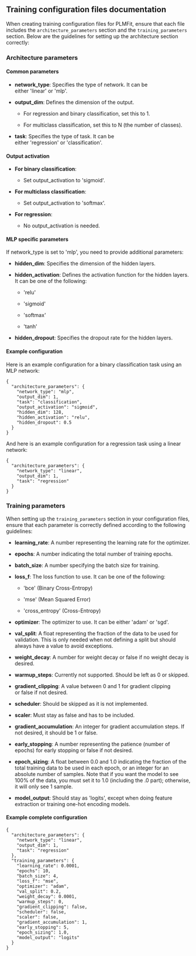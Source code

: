 ## Training configuration files documentation

When creating training configuration files for PLMFit, ensure that each file includes the `architecture_parameters` section and the `training_parameters` section. Below are the guidelines for setting up the architecture section correctly:

### Architecture parameters

#### Common parameters

*   **network\_type**: Specifies the type of network. It can be either 'linear' or 'mlp'.
    
*   **output\_dim**: Defines the dimension of the output.
    
    *   For regression and binary classification, set this to 1.
        
    *   For multiclass classification, set this to N (the number of classes).
        
*   **task**: Specifies the type of task. It can be either 'regression' or 'classification'.
    

#### Output activation

*   **For binary classification**:
    
    *   Set output\_activation to 'sigmoid'.
        
*   **For multiclass classification**:
    
    *   Set output\_activation to 'softmax'.
        
*   **For regression**:
    
    *   No output\_activation is needed.
        

#### MLP specific parameters

If network\_type is set to 'mlp', you need to provide additional parameters:

*   **hidden\_dim**: Specifies the dimension of the hidden layers.
    
*   **hidden\_activation**: Defines the activation function for the hidden layers. It can be one of the following:
    
    *   'relu'
        
    *   'sigmoid'
        
    *   'softmax'
        
    *   'tanh'
        
*   **hidden\_dropout**: Specifies the dropout rate for the hidden layers.
    

#### Example configuration

Here is an example configuration for a binary classification task using an MLP network:
```
{
  "architecture_parameters": {
    "network_type": "mlp",
    "output_dim": 1,
    "task": "classification",
    "output_activation": "sigmoid",
    "hidden_dim": 128,
    "hidden_activation": "relu",
    "hidden_dropout": 0.5
  }
}
```
And here is an example configuration for a regression task using a linear network:
```
{
  "architecture_parameters": {
    "network_type": "linear",
    "output_dim": 1,
    "task": "regression"
  }
}
```

### Training parameters
When setting up the `training_parameters` section in your configuration files, ensure that each parameter is correctly defined according to the following guidelines:
    
*   **learning_rate**: A number representing the learning rate for the optimizer.
    
*   **epochs**: A number indicating the total number of training epochs.
    
*   **batch_size**: A number specifying the batch size for training.
    
*   **loss_f**: The loss function to use. It can be one of the following:
    
    *   'bce' (Binary Cross-Entropy)
        
    *   'mse' (Mean Squared Error)
        
    *   'cross_entropy' (Cross-Entropy)
        
*   **optimizer**: The optimizer to use. It can be either 'adam' or 'sgd'.
    
*   **val_split**: A float representing the fraction of the data to be used for validation. This is only needed when not defining a split but should always have a value to avoid exceptions.
    
*   **weight_decay**: A number for weight decay or false if no weight decay is desired.
    
*   **warmup_steps**: Currently not supported. Should be left as 0 or skipped.
    
*   **gradient_clipping**: A value between 0 and 1 for gradient clipping or false if not desired.
    
*   **scheduler**: Should be skipped as it is not implemented.
    
*   **scaler**: Must stay as false and has to be included.
    
*   **gradient_accumulation**: An integer for gradient accumulation steps. If not desired, it should be 1 or false.
    
*   **early_stopping**: A number representing the patience (number of epochs) for early stopping or false if not desired.
    
*   **epoch_sizing**: A float between 0.0 and 1.0 indicating the fraction of the total training data to be used in each epoch, or an integer for an absolute number of samples. Note that if you want the model to see 100% of the data, you must set it to 1.0 (including the .0 part); otherwise, it will only see 1 sample.
    
*   **model_output**: Should stay as 'logits', except when doing feature extraction or training one-hot encoding models.
    
#### Example complete configuration
```
{
  "architecture_parameters": {
    "network_type": "linear",
    "output_dim": 1,
    "task": "regression"
  },
  "training_parameters": {
    "learning_rate": 0.0001,
    "epochs": 10,
    "batch_size": 4,
    "loss_f": "mse",
    "optimizer": "adam",
    "val_split": 0.2,
    "weight_decay": 0.0001,
    "warmup_steps": 0,
    "gradient_clipping": false,
    "scheduler": false,
    "scaler": false,
    "gradient_accumulation": 1,
    "early_stopping": 5,
    "epoch_sizing": 1.0,
    "model_output": "logits"
  }
}
```
